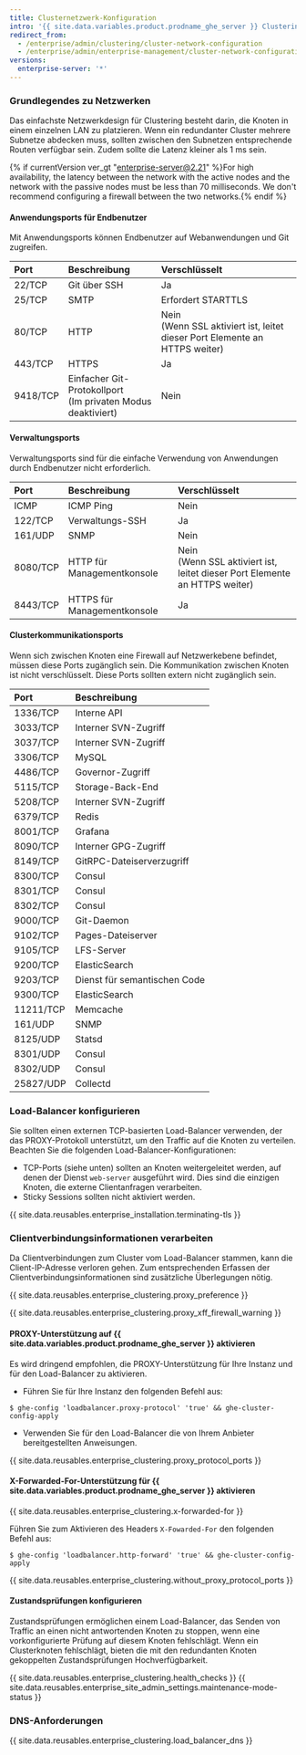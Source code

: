 ```yaml
---
title: Clusternetzwerk-Konfiguration
intro: '{{ site.data.variables.product.prodname_ghe_server }} Clustering basiert auf der richtigen DNS-Namensauflösung, dem Lastausgleich und der Kommunikation zwischen den Knoten, um ordnungsgemäß zu funktionieren.'
redirect_from:
  - /enterprise/admin/clustering/cluster-network-configuration
  - /enterprise/admin/enterprise-management/cluster-network-configuration
versions:
  enterprise-server: '*'
---
```


### Grundlegendes zu Netzwerken

Das einfachste Netzwerkdesign für Clustering besteht darin, die Knoten in einem einzelnen LAN zu platzieren. Wenn ein redundanter Cluster mehrere Subnetze abdecken muss, sollten zwischen den Subnetzen entsprechende Routen verfügbar sein. Zudem sollte die Latenz kleiner als 1 ms sein.

{% if currentVersion ver_gt "enterprise-server@2.21" %}For high availability, the latency between the network with the active nodes and the network with the passive nodes must be less than 70 milliseconds. We don't recommend configuring a firewall between the two networks.{% endif %}

#### Anwendungsports für Endbenutzer

Mit Anwendungsports können Endbenutzer auf Webanwendungen und Git zugreifen.

| Port     | Beschreibung                                                         | Verschlüsselt                                                                       |
|:-------- |:-------------------------------------------------------------------- |:----------------------------------------------------------------------------------- |
| 22/TCP   | Git über SSH                                                         | Ja                                                                                  |
| 25/TCP   | SMTP                                                                 | Erfordert STARTTLS                                                                  |
| 80/TCP   | HTTP                                                                 | Nein<br>(Wenn SSL aktiviert ist, leitet dieser Port Elemente an HTTPS weiter) |
| 443/TCP  | HTTPS                                                                | Ja                                                                                  |
| 9418/TCP | Einfacher Git-Protokollport<br>(Im privaten Modus deaktiviert) | Nein                                                                                |

#### Verwaltungsports

Verwaltungsports sind für die einfache Verwendung von Anwendungen durch Endbenutzer nicht erforderlich.

| Port     | Beschreibung                | Verschlüsselt                                                                       |
|:-------- |:--------------------------- |:----------------------------------------------------------------------------------- |
| ICMP     | ICMP Ping                   | Nein                                                                                |
| 122/TCP  | Verwaltungs-SSH             | Ja                                                                                  |
| 161/UDP  | SNMP                        | Nein                                                                                |
| 8080/TCP | HTTP für Managementkonsole  | Nein<br>(Wenn SSL aktiviert ist, leitet dieser Port Elemente an HTTPS weiter) |
| 8443/TCP | HTTPS für Managementkonsole | Ja                                                                                  |

#### Clusterkommunikationsports

Wenn sich zwischen Knoten eine Firewall auf Netzwerkebene befindet, müssen diese Ports zugänglich sein. Die Kommunikation zwischen Knoten ist nicht verschlüsselt. Diese Ports sollten extern nicht zugänglich sein.

| Port      | Beschreibung                 |
|:--------- |:---------------------------- |
| 1336/TCP  | Interne API                  |
| 3033/TCP  | Interner SVN-Zugriff         |
| 3037/TCP  | Interner SVN-Zugriff         |
| 3306/TCP  | MySQL                        |
| 4486/TCP  | Governor-Zugriff             |
| 5115/TCP  | Storage-Back-End             |
| 5208/TCP  | Interner SVN-Zugriff         |
| 6379/TCP  | Redis                        |
| 8001/TCP  | Grafana                      |
| 8090/TCP  | Interner GPG-Zugriff         |
| 8149/TCP  | GitRPC-Dateiserverzugriff    |
| 8300/TCP  | Consul                       |
| 8301/TCP  | Consul                       |
| 8302/TCP  | Consul                       |
| 9000/TCP  | Git-Daemon                   |
| 9102/TCP  | Pages-Dateiserver            |
| 9105/TCP  | LFS-Server                   |
| 9200/TCP  | ElasticSearch                |
| 9203/TCP  | Dienst für semantischen Code |
| 9300/TCP  | ElasticSearch                |
| 11211/TCP | Memcache                     |
| 161/UDP   | SNMP                         |
| 8125/UDP  | Statsd                       |
| 8301/UDP  | Consul                       |
| 8302/UDP  | Consul                       |
| 25827/UDP | Collectd                     |


### Load-Balancer konfigurieren

 Sie sollten einen externen TCP-basierten Load-Balancer verwenden, der das PROXY-Protokoll unterstützt, um den Traffic auf die Knoten zu verteilen. Beachten Sie die folgenden Load-Balancer-Konfigurationen:

 - TCP-Ports (siehe unten) sollten an Knoten weitergeleitet werden, auf denen der Dienst `web-server` ausgeführt wird. Dies sind die einzigen Knoten, die externe Clientanfragen verarbeiten.
 - Sticky Sessions sollten nicht aktiviert werden.

{{ site.data.reusables.enterprise_installation.terminating-tls }}

### Clientverbindungsinformationen verarbeiten

Da Clientverbindungen zum Cluster vom Load-Balancer stammen, kann die Client-IP-Adresse verloren gehen. Zum entsprechenden Erfassen der Clientverbindungsinformationen sind zusätzliche Überlegungen nötig.

{{ site.data.reusables.enterprise_clustering.proxy_preference }}

{{ site.data.reusables.enterprise_clustering.proxy_xff_firewall_warning }}

#### PROXY-Unterstützung auf {{ site.data.variables.product.prodname_ghe_server }} aktivieren

Es wird dringend empfohlen, die PROXY-Unterstützung für Ihre Instanz und für den Load-Balancer zu aktivieren.

 - Führen Sie für Ihre Instanz den folgenden Befehl aus:
  ```shell
  $ ghe-config 'loadbalancer.proxy-protocol' 'true' && ghe-cluster-config-apply
  ```
  - Verwenden Sie für den Load-Balancer die von Ihrem Anbieter bereitgestellten Anweisungen.

  {{ site.data.reusables.enterprise_clustering.proxy_protocol_ports }}

#### X-Forwarded-For-Unterstützung für {{ site.data.variables.product.prodname_ghe_server }} aktivieren

{{ site.data.reusables.enterprise_clustering.x-forwarded-for }}

Führen Sie zum Aktivieren des Headers `X-Fowarded-For` den folgenden Befehl aus:

```shell
$ ghe-config 'loadbalancer.http-forward' 'true' && ghe-cluster-config-apply
```

{{ site.data.reusables.enterprise_clustering.without_proxy_protocol_ports }}

#### Zustandsprüfungen konfigurieren
Zustandsprüfungen ermöglichen einem Load-Balancer, das Senden von Traffic an einen nicht antwortenden Knoten zu stoppen, wenn eine vorkonfigurierte Prüfung auf diesem Knoten fehlschlägt. Wenn ein Clusterknoten fehlschlägt, bieten die mit den redundanten Knoten gekoppelten Zustandsprüfungen Hochverfügbarkeit.

{{ site.data.reusables.enterprise_clustering.health_checks }}
{{ site.data.reusables.enterprise_site_admin_settings.maintenance-mode-status }}

### DNS-Anforderungen

{{ site.data.reusables.enterprise_clustering.load_balancer_dns }}
